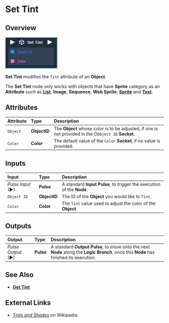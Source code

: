# Set Tint

## Overview

![The Set Tint Node.](../../../.gitbook/assets/set-tint.PNG)

**Set Tint** modifies the `Tint` attribute of an **Object**.

The **Set Tint** node only works with objects that have **Sprite** category as an **Attribute** such as [**List**](../../../getting-started/scene-objects/list-widget.md), **Image**, **Sequence**, **Web Sprite**, [**Sprite**](../../../getting-started/scene-objects/sprite.md) and [**Text**](../../../getting-started/scene-objects/text.md).

## Attributes

| Attribute | Type | Description |
| :--- | :--- | :--- |
| `Object` | **ObjectID** | The **Object** whose color is to be adjusted, if one is not provided in the O`Object ID` **Socket**. |
| `Color` | **Color** | The default value of the `Color` **Socket**, if no value is provided. |

## Inputs

| Input | Type | Description |
| :--- | :--- | :--- |
| _Pulse Input_ \(►\) | **Pulse** | A standard **Input Pulse**, to trigger the execution of the **Node**. |
| `Object ID` | **ObjectID** | The ID of the **Object** you would like to `Tint`. |
| `Color` | **Color** | The `Tint` value used to adjust the  color of the **Object**. |

## Outputs

| Output | Type | Description |
| :--- | :--- | :--- |
| _Pulse Output_ \(►\) | **Pulse** | A standard **Output Pulse**, to move onto the next **Node** along the **Logic Branch**, once this **Node** has finished its execution. |

## See Also

* [**Get Tint**](get-tint.md)

## External Links

* [_Tints and Shades_](https://en.wikipedia.org/wiki/Tints_and_shades) on Wikipedia.

